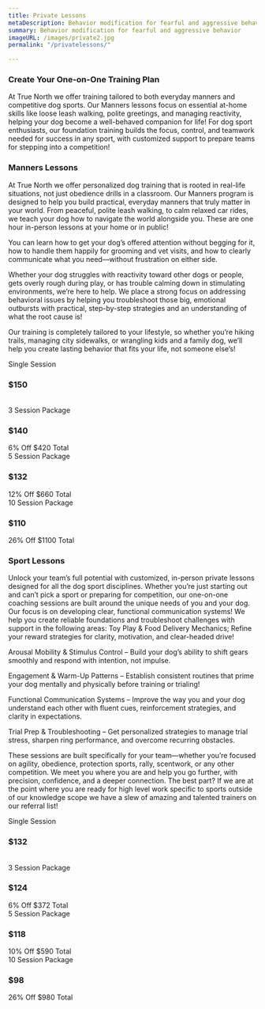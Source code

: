 ```yaml
---
title: Private Lessons
metaDescription: Behavior modification for fearful and aggressive behavior
summary: Behavior modification for fearful and aggressive behavior
imageURL: /images/private2.jpg
permalink: "/privatelessons/"

---
```

### Create Your One-on-One Training Plan
At True North we offer training tailored to both everyday manners and competitive dog sports. Our Manners lessons focus on essential at-home skills like loose leash walking, polite greetings, and managing reactivity, helping your dog become a well-behaved companion for life! For dog sport enthusiasts, our foundation training builds the focus, control, and teamwork needed for success in any sport, with customized support to prepare teams for stepping into a competition! 

### Manners Lessons 
At True North we offer personalized dog training that is rooted in real-life situations, not just obedience drills in a classroom. 
Our Manners program is designed to help you build practical, everyday manners that truly matter in your world. From peaceful, polite leash walking, to calm relaxed car rides, we teach your dog how to navigate the world alongside you. These are one hour in-person lessons at your home or in public! 

You can learn how to get your dog’s offered attention without begging for it, how to handle them happily for grooming and vet visits, and how to clearly communicate what you need—without frustration on either side. 

Whether your dog struggles with reactivity toward other dogs or people, gets overly rough during play, or has trouble calming down in stimulating environments, we’re here to help. We place a strong focus on addressing behavioral issues by helping you troubleshoot those big, emotional outbursts with practical, step-by-step strategies and an understanding of what the root cause is! 

Our training is completely tailored to your lifestyle, so whether you’re hiking trails, managing city sidewalks, or wrangling kids and a family dog, we’ll help you create lasting behavior that fits your life, not someone else’s! 

<div class="pricingContainer">
    <div class="priceChild">
        <span class="priceTitle">Single Session</span>
        <h3>$150</h3>
        <span>&nbsp;</span>
        <span>&nbsp;</span>
    </div>
    <div class="priceChild">
        <span class="priceTitle">3 Session Package</span>
        <h3 class="priceText">$140</h3>
        <span class="green">6% Off</span>
        <span class="grey">$420 Total</span>
    </div>
    <div class="priceChild">
        <span class="priceTitle">5 Session Package</span>
        <h3 class="priceText">$132</h3>
        <span class="green">12% Off</span>
        <span class="grey">$660 Total</span>
    </div>
    <div class="priceChild">
        <span class="priceTitle">10 Session Package</span>
        <h3>$110</h3>
        <span class="green">26% Off</span>
        <span class="grey">$1100 Total</span>
    </div>
</div>

### Sport Lessons
Unlock your team’s full potential with customized, in-person private lessons designed for all the dog sport disciplines. Whether you’re just starting out and can’t pick a sport or preparing for competition, our one-on-one coaching sessions are built around the unique needs of you and your dog.
Our focus is on developing clear, functional communication systems! We help you create reliable foundations and troubleshoot challenges with support in the following areas:
Toy Play & Food Delivery Mechanics; Refine your reward strategies for clarity, motivation, and clear-headed drive! 


Arousal Mobility & Stimulus Control – Build your dog’s ability to shift gears smoothly and respond with intention, not impulse.


Engagement & Warm-Up Patterns – Establish consistent routines that prime your dog mentally and physically before training or trialing! 


Functional Communication Systems – Improve the way you and your dog understand each other with fluent cues, reinforcement strategies, and clarity in expectations.


Trial Prep & Troubleshooting – Get personalized strategies to manage trial stress, sharpen ring performance, and overcome recurring obstacles.


These sessions are built specifically for your team—whether you’re focused on agility, obedience, protection sports, rally, scentwork, or any other competition. We meet you where you are and help you go further, with precision, confidence, and a deeper connection. 
The best part? If we are at the point where you are ready for high level work specific to sports outside of our knowledge scope we have a slew of amazing and talented trainers on our referral list! 

<div class="pricingContainer">
    <div class="priceChild">
        <span class="priceTitle">Single Session</span>
        <h3>$132</h3>
        <span>&nbsp;</span>
        <span>&nbsp;</span>
    </div>
    <div class="priceChild">
        <span class="priceTitle">3 Session Package</span>
        <h3 class="priceText">$124</h3>
        <span class="green">6% Off</span>
        <span class="grey">$372 Total</span>
    </div>
    <div class="priceChild">
        <span class="priceTitle">5 Session Package</span>
        <h3 class="priceText">$118</h3>
        <span class="green">10% Off</span>
        <span class="grey">$590 Total</span>
    </div>
    <div class="priceChild">
        <span class="priceTitle">10 Session Package</span>
        <h3>$98</h3>
        <span class="green">26% Off</span>
        <span class="grey">$980 Total</span>
    </div>
</div>


